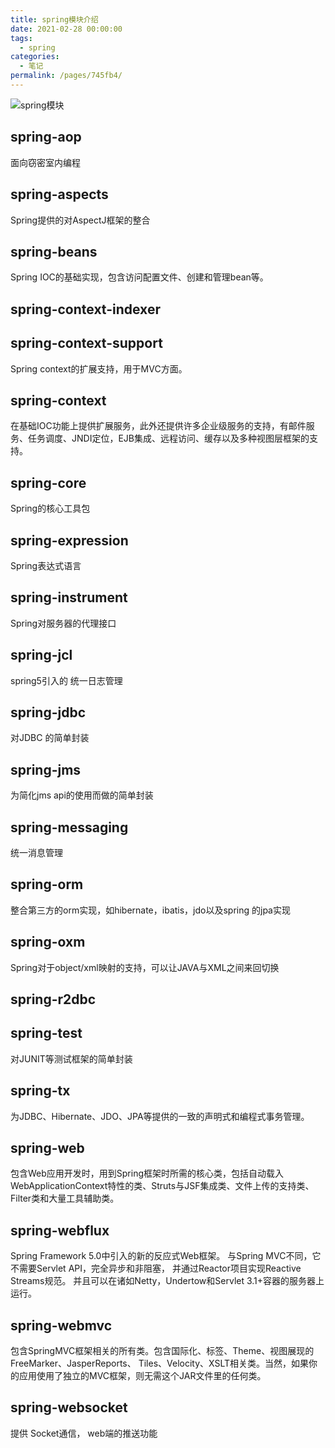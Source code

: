 ```yaml
---
title: spring模块介绍
date: 2021-02-28 00:00:00
tags: 
  - spring
categories: 
  - 笔记
permalink: /pages/745fb4/
---
```


![spring模块](https://img-blog.csdn.net/20180806221835285?watermark/2/text/aHR0cHM6Ly9ibG9nLmNzZG4ubmV0L3FxXzQyNzczODYz/font/5a6L5L2T/fontsize/400/fill/I0JBQkFCMA==/dissolve/70)
## spring-aop
面向窃密室内编程
## spring-aspects
Spring提供的对AspectJ框架的整合
## spring-beans
Spring IOC的基础实现，包含访问配置文件、创建和管理bean等。
## spring-context-indexer

## spring-context-support
Spring context的扩展支持，用于MVC方面。
## spring-context
在基础IOC功能上提供扩展服务，此外还提供许多企业级服务的支持，有邮件服务、任务调度、JNDI定位，EJB集成、远程访问、缓存以及多种视图层框架的支持。
## spring-core
Spring的核心工具包
## spring-expression
Spring表达式语言
## spring-instrument
Spring对服务器的代理接口
## spring-jcl
spring5引入的 统一日志管理
## spring-jdbc
对JDBC 的简单封装
## spring-jms
为简化jms api的使用而做的简单封装
## spring-messaging
统一消息管理
## spring-orm
整合第三方的orm实现，如hibernate，ibatis，jdo以及spring 的jpa实现
## spring-oxm
Spring对于object/xml映射的支持，可以让JAVA与XML之间来回切换
## spring-r2dbc

## spring-test
对JUNIT等测试框架的简单封装
## spring-tx
为JDBC、Hibernate、JDO、JPA等提供的一致的声明式和编程式事务管理。
## spring-web
包含Web应用开发时，用到Spring框架时所需的核心类，包括自动载入WebApplicationContext特性的类、Struts与JSF集成类、文件上传的支持类、Filter类和大量工具辅助类。
## spring-webflux
Spring Framework 5.0中引入的新的反应式Web框架。 与Spring MVC不同，它不需要Servlet API，完全异步和非阻塞， 并通过Reactor项目实现Reactive Streams规范。 并且可以在诸如Netty，Undertow和Servlet 3.1+容器的服务器上运行。
## spring-webmvc
包含SpringMVC框架相关的所有类。包含国际化、标签、Theme、视图展现的FreeMarker、JasperReports、 Tiles、Velocity、XSLT相关类。当然，如果你的应用使用了独立的MVC框架，则无需这个JAR文件里的任何类。
## spring-websocket
提供 Socket通信， web端的推送功能

